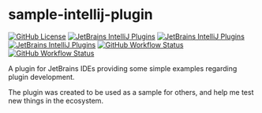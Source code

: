 # sample-intellij-plugin

[![GitHub License](https://img.shields.io/github/license/ChrisCarini/sample-intellij-plugin?style=flat-square)](https://github.com/ChrisCarini/sample-intellij-plugin/blob/main/LICENSE)
[![JetBrains IntelliJ Plugins](https://img.shields.io/jetbrains/plugin/v/18126-sample-menu-action?label=Latest%20Plugin%20Release&style=flat-square)](https://plugins.jetbrains.com/plugin/18126-sample-menu-action)
[![JetBrains IntelliJ Plugins](https://img.shields.io/jetbrains/plugin/r/rating/18126-sample-menu-action?style=flat-square)](https://plugins.jetbrains.com/plugin/18126-sample-menu-action)
[![JetBrains IntelliJ Plugins](https://img.shields.io/jetbrains/plugin/d/18126-sample-menu-action?style=flat-square)](https://plugins.jetbrains.com/plugin/18126-sample-menu-action)
[![GitHub Workflow Status](https://img.shields.io/github/actions/workflow/status/ChrisCarini/sample-intellij-plugin/build.yml?branch=main&logo=GitHub&style=flat-square)](https://github.com/ChrisCarini/sample-intellij-plugin/actions/workflows/build.yml)
[![GitHub Workflow Status](https://img.shields.io/github/actions/workflow/status/ChrisCarini/sample-intellij-plugin/compatibility.yml?branch=main&label=IntelliJ%20Plugin%20Compatibility&logo=GitHub&style=flat-square)](https://github.com/ChrisCarini/sample-intellij-plugin/actions/workflows/compatibility.yml)

<!-- Plugin description -->
A plugin for JetBrains IDEs providing some simple examples regarding plugin development.
<!-- Plugin description end -->

The plugin was created to be used as a sample for others, and help me test new things in the ecosystem.